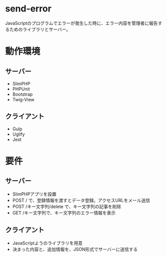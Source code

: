 # send-error
JavaScriptのプログラムでエラーが発生した時に、エラー内容を管理者に報告するためのライブラリとサーバー。

# 動作環境
## サーバー
- SlimPHP
- PHPUnit
- Bootstrap
- Twig-View

## クライアント
- Gulp
- Uglify
- Jest

# 要件
## サーバー
- SlimPHPアプリを設置
- POST / で、登録情報を渡すとデータ登録。アクセスURLをメール送信
- POST /キー文字列/delete で、キー文字列の記事を削除
- GET /キー文字列で、キー文字列のエラー情報を表示

## クライアント
- JavaScriptようのライブラリを用意
- 決まった内容と、追加情報を、JSON形式でサーバーに送信する

